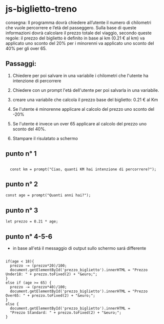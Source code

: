 js-biglietto-treno
===
consegna: Il programma dovrà chiedere all’utente il numero di chilometri che vuole percorrere e l’età del passeggero.
Sulla base di queste informazioni dovrà calcolare il prezzo totale del viaggio, secondo queste regole:
il prezzo del biglietto è definito in base ai km (0.21 € al km)
va applicato uno sconto del 20% per i minorenni
va applicato uno sconto del 40% per gli over 65.


## Passaggi: 
1. Chiedere per poi salvare in una variabile i chilometri che l'utente ha intenzione di percorrere
2. Chiedere con un prompt l'etá dell'utente per poi salvarla in una variabile.

3. creare una variabile che calcola il prezzo base del biglietto: 0.21 &euro; al Km 


4. Se l'utente é minorenne applicare al calcolo del prezzo uno sconto del -20%

5. Se l'utente é invece un over 65 applicare al calcolo del prezzo uno sconto del 40%.

6. Stampare il risulatato a schermo 

## punto n°  1

```

  const km = prompt("Ciao, quanti KM hai intenzione di percorrere?");

```
## punto n°  2

```
const age = prompt("Quanti anni hai?");

```

## punto n°  3

```
let prezzo = 0.21 * age;

```

## punto n°  4-5-6
- in base all'etá il messaggio di output sullo schermo sará differente

```

if(age < 18){
  prezzo -= (prezzo*20)/100;
  document.getElementById('prezzo_biglietto').innerHTML = "Prezzo Under18: " + prezzo.toFixed(2) + "&euro;";
}
else if (age >= 65) {
  prezzo -= (prezzo*40)/100;
  document.getElementById('prezzo_biglietto').innerHTML = "Prezzo Over65: " + prezzo.toFixed(2) + "&euro;";
}
else {
  document.getElementById('prezzo_biglietto').innerHTML =
  "Prezzo Standard: " + prezzo.toFixed(2) + "&euro;";
}
```
